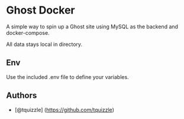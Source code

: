 
# Ghost Docker

A simple way to spin up a Ghost site using MySQL as the backend and docker-compose.

All data stays local in directory.

## Env
Use the included .env file to define your variables.

## Authors

- [@tquizzle] (https://github.com/tquizzle)

